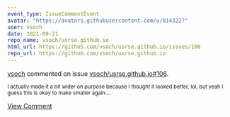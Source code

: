 ```yaml
---
event_type: IssueCommentEvent
avatar: "https://avatars.githubusercontent.com/u/814322?"
user: vsoch
date: 2021-09-21
repo_name: vsoch/usrse.github.io
html_url: https://github.com/vsoch/usrse.github.io/issues/106
repo_url: https://github.com/vsoch/usrse.github.io
---
```


<a href='https://github.com/vsoch' target='_blank'>vsoch</a> commented on issue <a href='https://github.com/vsoch/usrse.github.io/issues/106' target='_blank'>vsoch/usrse.github.io#106</a>.

<small>I actually made it a bit wider on purpose because I thought it looked better, lol, but yeah I guess this is okay to make smaller again....</small>

<a href='https://github.com/vsoch/usrse.github.io/issues/106' target='_blank'>View Comment</a>